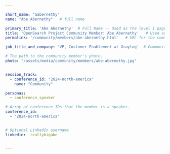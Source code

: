 ```yaml
---

short_name: "aabernethy"
name: "Abe Abernethy"   # full name

primary_title: 'Abe Abernethy'  # Full Name -- Used as the level 1 page header text.
title: 'OpenSearch Project Community Member: Abe Abernethy'   # Used as the document title displayed in the browser title bar.
permalink: '/community/members/abe-abernethy.html'   # URL for the community member profile.

job_title_and_company: 'VP, Customer Enablement at Graylog'  # Community member job title and company where they work.

# The path to the community member's photo.
photo: "/assets/media/community/members/abe-abernethy.jpg"


session_track: 
  - conference_id: "2024-north-america"
    name: "Community"

personas:
  - conference_speaker

# Array of conference IDs that the member is a speaker.
conference_id:
  - "2024-north-america"


# Optional LinkedIn username
linkedin:  reallybigabe


---
```

